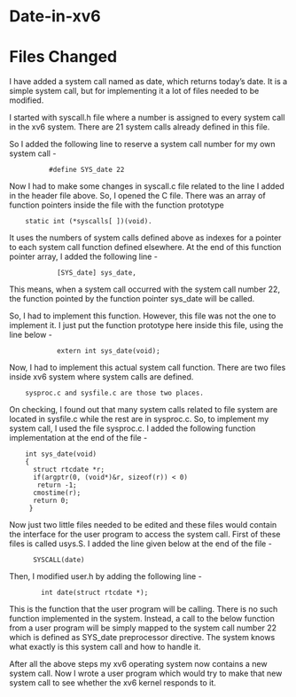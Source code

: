 # Date-in-xv6


# Files Changed

I have added a system call named as date, which returns today’s date.
It is a simple system call, but for implementing it a lot of files
needed to be modified.

I started with syscall.h file where a number is assigned to every
system call in the xv6 system. There are 21 system calls already
defined in this file.

So I added the following line to reserve a system call number for
my own system call -
              
              #define SYS_date 22
              
Now I had to make some changes in syscall.c file related to the line I
added in the header file above. So, I opened the C file. There was an
array of function pointers inside the file with the function prototype

        static int (*syscalls[ ])(void).
        
It uses the numbers of system calls defined above as indexes for a pointer
to each system call function defined elsewhere. At the end of this function
pointer array, I added the following line -
                
                [SYS_date] sys_date,
                
This means, when a system call occurred with the system call number 22, the
function pointed by the function pointer sys_date will be called.

So, I had to implement this function. However, this file was not the one to 
implement it. I just put the function prototype here inside this file, using
the line below -
                
                extern int sys_date(void);
                
Now, I had to implement this actual system call function. There are two files
inside xv6 system where system calls are defined.
        
        sysproc.c and sysfile.c are those two places.

On checking, I found out that many system calls related to file system are located in
sysfile.c while the rest are in sysproc.c. So, to implement my system call, I used the
file sysproc.c. I added the following function implementation at the end of the file -

        int sys_date(void)
        {
          struct rtcdate *r;
          if(argptr(0, (void*)&r, sizeof(r)) < 0)
           return -1;
          cmostime(r);
          return 0;
         }
         
Now just two little files needed to be edited and these files would contain the interface
for the user program to access the system call. First of these files is called usys.S. 
I added the line given below at the end of the file -

          SYSCALL(date)
          
Then, I modified user.h by adding the following line -
            
            int date(struct rtcdate *);
            
This is the function that the user program will be calling. There is no such function
implemented in the system. Instead, a call to the below function from a user program
will be simply mapped to the system call number 22 which is defined as SYS_date
preprocessor directive. The system knows what exactly is this system call and how to
handle it.

After all the above steps my xv6 operating system now contains a new system call. Now
I wrote a user program which would try to make that new system call to see whether
the xv6 kernel responds to it.
